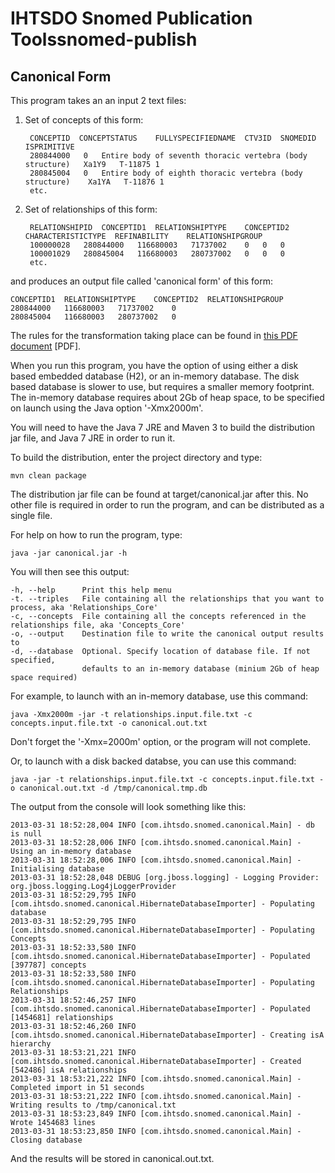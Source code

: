 IHTSDO Snomed Publication Toolssnomed-publish
=============================================

Canonical Form
--------------

This program takes an an input 2 text files:

1. Set of concepts of this form:

        CONCEPTID  CONCEPTSTATUS	FULLYSPECIFIEDNAME	CTV3ID	SNOMEDID	ISPRIMITIVE
        280844000	0	Entire body of seventh thoracic vertebra (body structure)	Xa1Y9	T-11875	1
        280845004	0	Entire body of eighth thoracic vertebra (body structure)	Xa1YA	T-11876	1
        etc.

2. Set of relationships of this form:

        RELATIONSHIPID  CONCEPTID1	RELATIONSHIPTYPE	CONCEPTID2	CHARACTERISTICTYPE	REFINABILITY	RELATIONSHIPGROUP
        100000028	280844000	116680003	71737002	0	0	0
        100001029	280845004	116680003	280737002	0	0	0
        etc.
    
and produces an output file called 'canonical form' of this form:

    CONCEPTID1  RELATIONSHIPTYPE	CONCEPTID2	RELATIONSHIPGROUP
    280844000	116680003	71737002	0
    280845004	116680003	280737002	0

The rules for the transformation taking place can be found in [this PDF document](https://github.com/sparkling/snomed-publish/blob/master/doc/doc1_CanonicalTableGuide_Current-en-US_INT_20130131.pdf?raw=true) [PDF].

When you run this program, you have the option of using either a disk based embedded database (H2), or an in-memory database.
The disk based database is slower to use, but requires a smaller memory footprint. The in-memory database requires about 
2Gb of heap space, to be specified on launch using the Java option '-Xmx2000m'.

You will need to have the Java 7 JRE and Maven 3 to build the distribution jar file, and Java 7 JRE in order to run it.

To build the distribution, enter the project directory and type:

    mvn clean package
    
The distribution jar file can be found at target/canonical.jar after this. No other file is required in order to run the program,
and can be distributed as a single file.

For help on how to run the program, type:

    java -jar canonical.jar -h
    
You will then see this output:

    -h, --help      Print this help menu
    -t. --triples   File containing all the relationships that you want to process, aka 'Relationships_Core'
    -c, --concepts  File containing all the concepts referenced in the relationships file, aka 'Concepts_Core'
    -o, --output    Destination file to write the canonical output results to
    -d, --database  Optional. Specify location of database file. If not specified, 
                    defaults to an in-memory database (minium 2Gb of heap space required)

For example, to launch with an in-memory database, use this command:

    java -Xmx2000m -jar -t relationships.input.file.txt -c concepts.input.file.txt -o canonical.out.txt

Don't forget the '-Xmx=2000m' option, or the program will not complete. 

Or, to launch with a disk backed databse, you can use this command:

    java -jar -t relationships.input.file.txt -c concepts.input.file.txt -o canonical.out.txt -d /tmp/canonical.tmp.db
    
The output from the console will look something like this:

    2013-03-31 18:52:28,004 INFO [com.ihtsdo.snomed.canonical.Main] - db is null
    2013-03-31 18:52:28,006 INFO [com.ihtsdo.snomed.canonical.Main] - Using an in-memory database
    2013-03-31 18:52:28,006 INFO [com.ihtsdo.snomed.canonical.Main] - Initialising database
    2013-03-31 18:52:28,048 DEBUG [org.jboss.logging] - Logging Provider: org.jboss.logging.Log4jLoggerProvider
    2013-03-31 18:52:29,795 INFO [com.ihtsdo.snomed.canonical.HibernateDatabaseImporter] - Populating database
    2013-03-31 18:52:29,795 INFO [com.ihtsdo.snomed.canonical.HibernateDatabaseImporter] - Populating Concepts
    2013-03-31 18:52:33,580 INFO [com.ihtsdo.snomed.canonical.HibernateDatabaseImporter] - Populated [397787] concepts
    2013-03-31 18:52:33,580 INFO [com.ihtsdo.snomed.canonical.HibernateDatabaseImporter] - Populating Relationships
    2013-03-31 18:52:46,257 INFO [com.ihtsdo.snomed.canonical.HibernateDatabaseImporter] - Populated [1454681] relationships
    2013-03-31 18:52:46,260 INFO [com.ihtsdo.snomed.canonical.HibernateDatabaseImporter] - Creating isA hierarchy
    2013-03-31 18:53:21,221 INFO [com.ihtsdo.snomed.canonical.HibernateDatabaseImporter] - Created [542486] isA relationships
    2013-03-31 18:53:21,222 INFO [com.ihtsdo.snomed.canonical.Main] - Completed import in 51 seconds
    2013-03-31 18:53:21,222 INFO [com.ihtsdo.snomed.canonical.Main] - Writing results to /tmp/canonical.txt
    2013-03-31 18:53:23,849 INFO [com.ihtsdo.snomed.canonical.Main] - Wrote 1454683 lines
    2013-03-31 18:53:23,850 INFO [com.ihtsdo.snomed.canonical.Main] - Closing database

And the results will be stored in canonical.out.txt.

